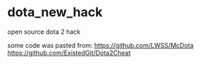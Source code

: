 # dota_new_hack
open source dota 2 hack

some code was pasted from:
https://github.com/LWSS/McDota</br>
https://github.com/ExistedGit/Dota2Cheat

